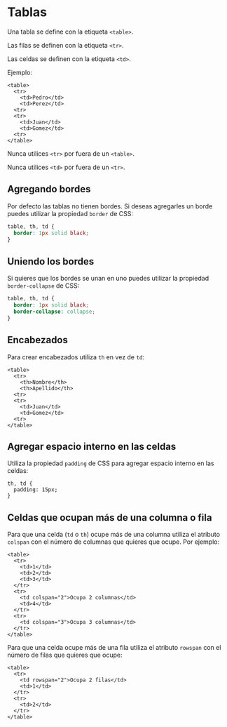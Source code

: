 # Tablas

Una tabla se define con la etiqueta `<table>`.

Las filas se definen con la etiqueta `<tr>`.

Las celdas se definen con la etiqueta `<td>`.

Ejemplo:

```markup
<table>
  <tr>
    <td>Pedro</td>
    <td>Perez</td>
  <tr>
  <tr>
    <td>Juan</td>
    <td>Gomez</td>
  <tr>
</table>
```

Nunca utilices `<tr>` por fuera de un `<table>`.

Nunca utilices `<td>` por fuera de un `<tr>`.

## Agregando bordes

Por defecto las tablas no tienen bordes. Si deseas agregarles un borde puedes utilizar la propiedad `border` de CSS:

```css
table, th, td {
  border: 1px solid black;
}
```

## Uniendo los bordes

Si quieres que los bordes se unan en uno puedes utilizar la propiedad `border-collapse` de CSS:

```css
table, th, td {
  border: 1px solid black;
  border-collapse: collapse;
}
```

## Encabezados

Para crear encabezados utiliza `th` en vez de `td`:

```markup
<table>
  <tr>
    <th>Nombre</th>
    <th>Apellido</th>
  <tr>
  <tr>
    <td>Juan</td>
    <td>Gomez</td>
  <tr>
</table>
```

## Agregar espacio interno en las celdas

Utiliza la propiedad `padding` de CSS para agregar espacio interno en las celdas:

```markup
th, td {
  padding: 15px;
}
```

## Celdas que ocupan más de una columna o fila

Para que una celda \(`td` o `th`\) ocupe más de una columna utiliza el atributo `colspan` con el número de columnas que quieres que ocupe. Por ejemplo:

```markup
<table>
  <tr>
    <td>1</td>
    <td>2</td>
    <td>3</td>
  </tr>
  <tr>
    <td colspan="2">Ocupa 2 columnas</td>
    <td>4</td>
  </tr>
  <tr>
    <td colspan="3">Ocupa 3 columnas</td>
  </tr>
</table>
```

Para que una celda ocupe más de una fila utiliza el atributo `rowspan` con el número de filas que quieres que ocupe:

```markup
<table>
  <tr>
    <td rowspan="2">Ocupa 2 filas</td>
    <td>1</td>
  </tr>
  <tr>
    <td>2</td>
  </tr>
</table>
```

